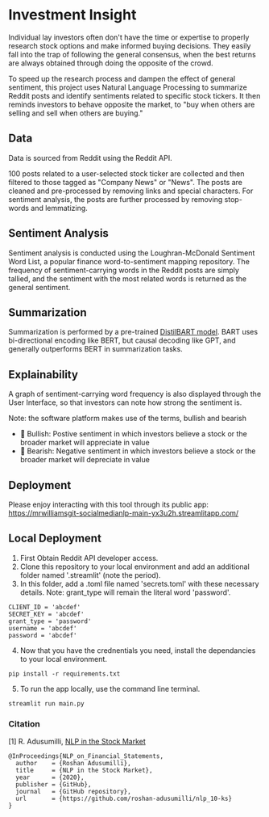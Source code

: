 # Investment Insight
Individual lay investors often don't have the time or expertise to properly research stock options and make informed buying decisions. They easily fall into the trap of following the general consensus, when the best returns are always obtained through doing the opposite of the crowd.

To speed up the research process and dampen the effect of general sentiment, this project uses Natural Language Processing to summarize Reddit posts and identify sentiments related to specific stock tickers. It then reminds investors to behave opposite  the market, to "buy when others are selling and sell when others are buying."

## Data
Data is sourced from Reddit using the Reddit API. 

100 posts related to a user-selected stock ticker are collected and then filtered to those tagged as "Company News" or "News". The posts are cleaned and pre-processed by removing links and special characters. For sentiment analysis, the posts are further processed by removing stop-words and lemmatizing.

## Sentiment Analysis
Sentiment analysis is conducted using the Loughran-McDonald Sentiment Word List, a popular finance word-to-sentiment mapping repository. The frequency of sentiment-carrying words in the Reddit posts are simply tallied, and the sentiment with the most related words is returned as the general sentiment. 

## Summarization
Summarization is performed by a pre-trained [DistilBART model](https://huggingface.co/sshleifer/distilbart-cnn-12-6). BART uses bi-directional encoding like BERT, but causal decoding like GPT​, and generally outperforms BERT in summarization tasks.

## Explainability
A graph of sentiment-carrying word frequency is also displayed through the User Interface, so that investors can note how strong the sentiment is.

Note: the software platform makes use of the terms, bullish and bearish
* 🐂 Bullish: Postive sentiment in which investors believe a stock or the broader market will appreciate in value
* 🐻 Bearish: Negative sentiment in which investors believe a stock or the broader market will depreciate in   value

## Deployment
Please enjoy interacting with this tool through its public app:
https://mrwilliamsgit-socialmedianlp-main-yx3u2h.streamlitapp.com/

## Local Deployment
1. First Obtain Reddit API developer access.
2. Clone this repository to your local environment and add an additional folder named '.streamlit' (note the period).
3. In this folder, add a .toml file named 'secrets.toml' with these necessary details. Note: grant_type will remain the literal word 'password'.
```
CLIENT_ID = 'abcdef'
SECRET_KEY = 'abcdef'
grant_type = 'password'
username = 'abcdef'
password = 'abcdef'
```
4. Now that you have the crednentials you need, install the dependancies to your local environment.
```
pip install -r requirements.txt
```
5. To run the app locally, use the command line terminal.
```
streamlit run main.py
```

### Citation
[1] R. Adusumilli, [NLP in the Stock Market](/https://github.com/roshan-adusumilli/nlp_10-ks)

```
@InProceedings{NLP_on_Financial_Statements,
  author    = {Roshan Adusumilli},
  title     = {NLP in the Stock Market},
  year      = {2020},
  publisher = {GitHub},
  journal   = {GitHub repository},
  url       = {https://github.com/roshan-adusumilli/nlp_10-ks}
}
```
